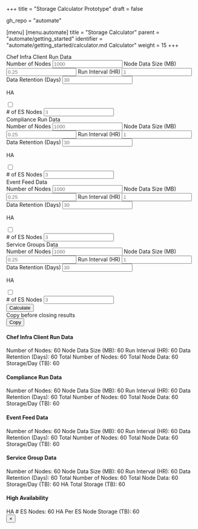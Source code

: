 +++
title = "Storage Calculator Prototype"
draft = false

gh_repo = "automate"

[menu]
  [menu.automate]
    title = "Storage Calculator"
    parent = "automate/getting_started"
    identifier = "automate/getting_started/calculator.md Calculator"
    weight = 15
+++

<!-- markdownlint-disable-file MD033  -->
<div class="grid-container padding-0">
  <div class="grid-x align-justify large-up-4 small-up-1">
    <div class="cell">
      <div class="card shadow bordered radius margin-1">
        <div class="card-divider">
          Chef Infra Client Run Data
        </div>
        <div class="card-section">
            <label>Number of Nodes
              <input type="number" placeholder="1000">
            </label>
            <label>Node Data Size (MB)
              <input type="number" placeholder="0.25">
            </label>
            <label>Run Interval (HR)
              <input type="number" placeholder="1">
            </label>
            <label> Data Retention (Days)
              <input type="number" placeholder="30">
            </label>
        </div>
        <div class="card-divider margin-0">
          <p class="font-bold padding-right-1">HA</p>
          <div class="switch small rounded">
            <input class="switch-input" id="exampleSwitch" type="checkbox" name="exampleSwitch">
            <label class="switch-paddle" for="exampleSwitch">
            </label>
          </div>
        </div>
        <div class="card-section">
          <label> # of ES Nodes
          <input type="number" placeholder="3">
          </label>
        </div>
      </div>
    </div>
    <div class="cell">
      <div class="card shadow bordered radius margin-1">
        <div class="card-divider">
          Compliance Run Data
        </div>
        <div class="card-section">
            <label>Number of Nodes
              <input type="number" placeholder="1000">
            </label>
            <label>Node Data Size (MB)
              <input type="number" placeholder="0.25">
            </label>
            <label>Run Interval (HR)
              <input type="number" placeholder="1">
            </label>
            <label> Data Retention (Days)
              <input type="number" placeholder="30">
            </label>
        </div>
        <div class="card-divider margin-0">
          <p class="font-bold padding-right-1">HA</p>
          <div class="switch small rounded">
            <input class="switch-input" id="exampleSwitch" type="checkbox" name="exampleSwitch">
            <label class="switch-paddle" for="exampleSwitch">
            </label>
          </div>
        </div>
        <div class="card-section">
          <label> # of ES Nodes
          <input type="number" placeholder="3">
          </label>
        </div>
      </div>
    </div>
    <div class="cell">
      <div class="card shadow bordered radius margin-1">
        <div class="card-divider">
          Event Feed Data
        </div>
        <div class="card-section">
            <label>Number of Nodes
              <input type="number" placeholder="1000">
            </label>
            <label>Node Data Size (MB)
              <input type="number" placeholder="0.25">
            </label>
            <label>Run Interval (HR)
              <input type="number" placeholder="1">
            </label>
            <label> Data Retention (Days)
              <input type="number" placeholder="30">
            </label>
        </div>
        <div class="card-divider margin-0">
          <p class="font-bold padding-right-1">HA</p>
          <div class="switch small rounded">
            <input class="switch-input" id="exampleSwitch" type="checkbox" name="exampleSwitch">
            <label class="switch-paddle" for="exampleSwitch">
            </label>
          </div>
        </div>
        <div class="card-section">
          <label> # of ES Nodes
          <input type="number" placeholder="3">
          </label>
        </div>
      </div>
    </div>
    <div class="cell">
      <div class="card shadow bordered radius margin-1">
        <div class="card-divider">
          Service Groups Data
        </div>
        <div class="card-section">
            <label>Number of Nodes
              <input type="number" placeholder="1000">
            </label>
            <label>Node Data Size (MB)
              <input type="number" placeholder="0.25">
            </label>
            <label>Run Interval (HR)
              <input type="number" placeholder="1">
            </label>
            <label> Data Retention (Days)
              <input type="number" placeholder="30">
            </label>
        </div>
        <div class="card-divider margin-0">
          <p class="font-bold padding-right-1">HA</p>
          <div class="switch small rounded">
            <input class="switch-input" id="exampleSwitch" type="checkbox" name="exampleSwitch">
            <label class="switch-paddle" for="exampleSwitch">
            </label>
          </div>
        </div>
        <div class="card-section">
          <label> # of ES Nodes
          <input type="number" placeholder="3">
          </label>
        </div>
      </div>
    </div>
  </div>
</div>
<div class="grid-container">
  <div class="grid-x align-right">
    <button type="button" class="button large radius bordered shadow primary" data-open="exampleModal1">Calculate</button>
  </div>
</div>
<div class="reveal padding-3" id="exampleModal1" data-reveal>
  <div class="warning callout small">Copy before closing results</div>
  <div class="source" contenteditable="true">
    <div class="grid-x align-right">
      <button class="button copy-button width-100 grid-x align-right medium radius bordered shadow primary margin-bottom-0">Copy
      </button>
    </div>
    <h4>Chef Infra Client Run Data</h4>
      <label>Number of Nodes:
        <output name="result" for="a b">60</output>
      </label>
      <label>Node Data Size (MB):
        <output name="result" for="a b">60</output>
      </label>
      <label>Run Interval (HR):
        <output name="result" for="a b">60</output>
      </label>
      <label>Data Retention (Days):
        <output name="result" for="a b">60</output>
      </label>
      <label>Total Number of Nodes:
        <output name="result" for="a b">60</output>
      </label>
      <label>Total Node Data:
        <output name="result" for="a b">60</output>
      </label>
      <label>Storage/Day (TB):
        <output name="result" for="a b">60</output>
      </label>
    <h4>Compliance Run Data</h4>
      <label>Number of Nodes:
        <output name="result" for="a b">60</output>
      </label>
      <label>Node Data Size (MB):
        <output name="result" for="a b">60</output>
      </label>
      <label>Run Interval (HR):
        <output name="result" for="a b">60</output>
      </label>
      <label>Data Retention (Days):
        <output name="result" for="a b">60</output>
      </label>
      <label>Total Number of Nodes:
        <output name="result" for="a b">60</output>
      </label>
      <label>Total Node Data:
        <output name="result" for="a b">60</output>
      </label>
      <label>Storage/Day (TB):
        <output name="result" for="a b">60</output>
      </label>
    <h4>Event Feed Data</h4>
      <label>Number of Nodes:
        <output name="result" for="a b">60</output>
      </label>
      <label>Node Data Size (MB):
        <output name="result" for="a b">60</output>
      </label>
      <label>Run Interval (HR):
        <output name="result" for="a b">60</output>
      </label>
      <label>Data Retention (Days):
        <output name="result" for="a b">60</output>
      </label>
      <label>Total Number of Nodes:
        <output name="result" for="a b">60</output>
      </label>
      <label>Total Node Data:
        <output name="result" for="a b">60</output>
      </label>
      <label>Storage/Day (TB):
        <output name="result" for="a b">60</output>
      </label>
    <h4>Service Group Data</h4>
      <label>Number of Nodes:
        <output name="result" for="a b">60</output>
      </label>
      <label>Node Data Size (MB):
        <output name="result" for="a b">60</output>
      </label>
      <label>Run Interval (HR):
        <output name="result" for="a b">60</output>
      </label>
      <label>Data Retention (Days):
        <output name="result" for="a b">60</output>
      </label>
      <label>Total Number of Nodes:
        <output name="result" for="a b">60</output>
      </label>
      <label>Total Node Data:
        <output name="result" for="a b">60</output>
      </label>
      <label>Storage/Day (TB):
        <output name="result" for="a b">60</output>
      </label>
    <label>HA Total Storage (TB):
      <output name="result" for="a b">60</output>
    </label>
  <h4>High Availability</h4>
    <label>HA # ES Nodes:
      <output name="result" for="a b">60</output>
    </label>
    <label>HA Per ES Node Storage (TB):
      <output name="result" for="a b">60</output>
    </label>
  </div>
  <button class="close-button" data-close aria-label="Close modal" type="button">
    <span aria-hidden="true">&times;</span>
  </button>
</div>